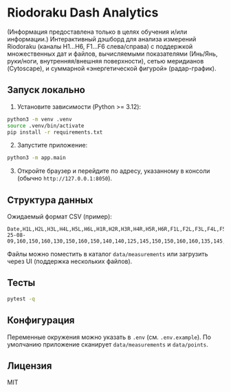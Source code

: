 # Riodoraku Dash Analytics
(Информация предоставлена только в целях обучения и/или информации.)
Интерактивный дэшборд для анализа измерений Riodoraku (каналы H1…H6, F1…F6 слева/справа) с поддержкой множественных дат и файлов, вычисляемыми показателями (Инь/Янь, руки/ноги, внутренняя/внешняя поверхности), сетью меридианов (Cytoscape), и суммарной «энергетической фигурой» (радар-график).

## Запуск локально

1. Установите зависимости (Python >= 3.12):

```bash
python3 -m venv .venv
source .venv/bin/activate
pip install -r requirements.txt
```

2. Запустите приложение:

```bash
python3 -m app.main
```

3. Откройте браузер и перейдите по адресу, указанному в консоли (обычно `http://127.0.0.1:8050`).

## Структура данных

Ожидаемый формат CSV (пример):

```
Date,H1L,H2L,H3L,H4L,H5L,H6L,H1R,H2R,H3R,H4R,H5R,H6R,F1L,F2L,F3L,F4L,F5L,F6L,F1R,F2R,F3R,F4R,F5R,F6R
25-08-09,160,150,160,130,150,160,150,140,140,125,145,150,150,160,160,135,145,150,125,155,160,135,150,160
```

Файлы можно поместить в каталог `data/measurements` или загрузить через UI (поддержка нескольких файлов).

## Тесты

```bash
pytest -q
```

## Конфигурация

Переменные окружения можно указать в `.env` (см. `.env.example`). По умолчанию приложение сканирует `data/measurements` и `data/points`.

## Лицензия

MIT


